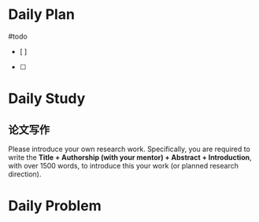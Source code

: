 # Daily Plan
#todo
- [ ] 
- [ ] 
# Daily Study
## 论文写作
Please introduce your own research work. Specifically, you are required to write the **Title + Authorship (with your mentor) + Abstract + Introduction**, with over 1500 words, to introduce this your work (or planned research direction).
# Daily Problem
